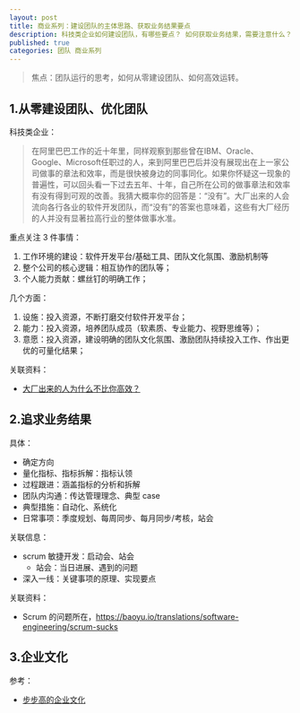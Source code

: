 ```yaml
---
layout: post
title: 商业系列：建设团队的主体思路、获取业务结果要点
description: 科技类企业如何建设团队，有哪些要点？ 如何获取业务结果，需要注意什么？
published: true
categories: 团队 商业系列
---
```



> 焦点：团队运行的思考，如何从零建设团队、如何高效运转。


## 1.从零建设团队、优化团队

科技类企业：

> 在阿里巴巴工作的近十年里，同样观察到那些曾在IBM、Oracle、Google、Microsoft任职过的人，来到阿里巴巴后并没有展现出在上一家公司做事的章法和效率，而是很快被身边的同事同化。如果你怀疑这一现象的普遍性，可以回头看一下过去五年、十年，自己所在公司的做事章法和效率有没有得到可观的改善。我猜大概率你的回答是：“没有”。大厂出来的人会流向各行各业的软件开发团队，而“没有”的答案也意味着，这些有大厂经历的人并没有显著拉高行业的整体做事水准。


重点关注 3 件事情：

1. 工作环境的建设：软件开发平台/基础工具、团队文化氛围、激励机制等
2. 整个公司的核心逻辑：相互协作的团队等；
3. 个人能力贡献：螺丝钉的明确工作；


几个方面：

1. 设施：投入资源，不断打磨交付软件开发平台；
2. 能力：投入资源，培养团队成员（软素质、专业能力、视野思维等）；
3. 意愿：投入资源，建设明确的团队文化氛围、激励团队持续投入工作、作出更优的可量化结果；



关联资料：

* [大厂出来的人为什么不比你高效？](https://mp.weixin.qq.com/s/d-cRym9rZOcjskzUalumQg)


## 2.追求业务结果


具体：

* 确定方向
* 量化指标、指标拆解：指标认领
* 过程跟进：涵盖指标的分析和拆解
* 团队内沟通：传达管理理念、典型 case
* 典型措施：自动化、系统化
* 日常事项：季度规划、每周同步、每月同步/考核，站会

关联信息：

* scrum 敏捷开发：启动会、站会
	* 站会：当日进展、遇到的问题
* 深入一线：关键事项的原理、实现要点


关联资料：

* Scrum 的问题所在，https://baoyu.io/translations/software-engineering/scrum-sucks


## 3.企业文化

参考：

* [步步高的企业文化](https://xueqiu.com/8459576988/306684921)